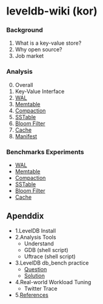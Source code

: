 # leveldb-wiki (kor)

### Background
1. What is a key-value store?
2. Why open source?
3. Job market

### Analysis
0. Overall
1. Key-Value Interface
2. [WAL](./analysis/wal.md)
3. [Memtable](./analysis/memtable.md)
4. [Compaction](./analysis/compaction.md)
5. [SSTable](./analysis/sstable.md)
6. [Bloom Filter](./analysis/bloomfilter.md)
7. [Cache](./analysis/cache.md)
8. [Manifest](./analysis/manifest.md)

### Benchmarks Experiments
- [WAL](./benchmarks/wal.md)
- [Memtable](./benchmarks/memtable.md)
- [Compaction](./benchmarks/compaction.md)
- [SSTable](./benchmarks/sstable.md)
- [Bloom Filter](./benchmarks/bloomfilter.md)
- [Cache](./benchmarks/cache.md)

## Apenddix
* 1.LevelDB Install
* 2.Analysis Tools
    * Understand
    * GDB (shell script)
    * Uftrace (shell script)
* 3.LevelDB db_bench practice
    * [Question](https://github.com/DKU-StarLab/leveldb-study/issues/6)
    * [Solution](https://github.com/DKU-StarLab/leveldb-study/blob/main/introduction/homework_solution.md)
* 4.Real-world Workload Tuning
    - Twitter Trace
* 5.[References](./references.md)
